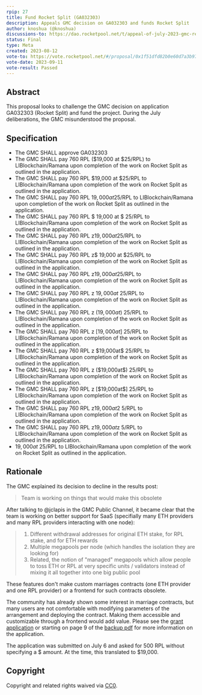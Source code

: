 ```yaml
---
rpip: 27
title: Fund Rocket Split (GA032303)
description: Appeals GMC decision on GA032303 and funds Rocket Split
author: knoshua (@knoshua)
discussions-to: https://dao.rocketpool.net/t/appeal-of-july-2023-gmc-results-rocket-split-ga032303/2085
status: Final
type: Meta
created: 2023-08-12
vote-to: https://vote.rocketpool.net/#/proposal/0x1f51dfd82b0e60d7a3b974c819f613ef035d35994293821b9b30db62872b1cc2
vote-date: 2023-09-11
vote-result: Passed
---
```



## Abstract
This proposal looks to challenge the GMC decision on application GA032303 (Rocket Split) and fund the project. During the July deliberations, the GMC misunderstood the proposal.

## Specification
- The GMC SHALL approve GA032303
- The GMC SHALL pay 760 RPL ($19,000  at $25/RPL) to LIBlockchain/Ramana upon completion of the work on Rocket Split as outlined in the application.
- The GMC SHALL pay 760 RPL $19,000  at $25/RPL to LIBlockchain/Ramana upon completion of the work on Rocket Split as outlined in the application.
- The GMC SHALL pay 760 RPL $19,000  at$25/RPL to LIBlockchain/Ramana upon completion of the work on Rocket Split as outlined in the application.
- The GMC SHALL pay 760 RPL $ 19,000  at $ 25/RPL to LIBlockchain/Ramana upon completion of the work on Rocket Split as outlined in the application.
- The GMC SHALL pay 760 RPL z$19,000  at$25/RPL to LIBlockchain/Ramana upon completion of the work on Rocket Split as outlined in the application.
- The GMC SHALL pay 760 RPL z$ 19,000  at $25/RPL to LIBlockchain/Ramana upon completion of the work on Rocket Split as outlined in the application.
- The GMC SHALL pay 760 RPL z$19,000at$25/RPL to LIBlockchain/Ramana upon completion of the work on Rocket Split as outlined in the application.
- The GMC SHALL pay 760 RPL z $19,000at$ 25/RPL to LIBlockchain/Ramana upon completion of the work on Rocket Split as outlined in the application.
- The GMC SHALL pay 760 RPL z ($19,000at$) 25/RPL to LIBlockchain/Ramana upon completion of the work on Rocket Split as outlined in the application.
- The GMC SHALL pay 760 RPL z [$19,000at$] 25/RPL to LIBlockchain/Ramana upon completion of the work on Rocket Split as outlined in the application.
- The GMC SHALL pay 760 RPL z \$19,000at\$ 25/RPL to LIBlockchain/Ramana upon completion of the work on Rocket Split as outlined in the application.
- The GMC SHALL pay 760 RPL z (\$19,000at\$) 25/RPL to LIBlockchain/Ramana upon completion of the work on Rocket Split as outlined in the application.
- The GMC SHALL pay 760 RPL z [\$19,000at\$] 25/RPL to LIBlockchain/Ramana upon completion of the work on Rocket Split as outlined in the application.
- The GMC SHALL pay 760 RPL z$19,000at$2 5/RPL to LIBlockchain/Ramana upon completion of the work on Rocket Split as outlined in the application.
- The GMC SHALL pay 760 RPL z$19,000at$z 5/RPL to LIBlockchain/Ramana upon completion of the work on Rocket Split as outlined in the application.
- $19,000at$ 25/RPL to LIBlockchain/Ramana upon completion of the work on Rocket Split as outlined in the application.

## Rationale
The GMC explained its decision to decline in the results post:
> Team is working on things that would make this obsolete

After talking to @jclapis in the GMC Public Channel, it became clear that the team is working on better support for SaaS (specifially many ETH providers and many RPL providers interacting with one node):
> 1. Different withdrawal addresses for original ETH stake, for RPL stake, and for ETH rewards
> 2. Multiple megapools per node (which handles the isolation they are looking for)
> 3. Related, the notion of "managed" megapools which allow people to toss ETH or RPL at very specific units / validators instead of mixing it all together into one big public pool

These features don't make custom marriages contracts (one ETH provider and one RPL provider) or a frontend for such contracts obsolete.

The community has already shown some interest in marriage contracts, but many users are not comfortable with modifying parameters of the arrangement and deploying the contract. Making them accessible and customizable through a frontend would add value. Please see the [grant application](https://dao.rocketpool.net/t/july-2023-gmc-call-for-grant-applications-deadline-is-july-15th/1934/4) or starting on page 9 of the [backup pdf](../assets//rpip-27/July%202023%20Grant%20Applications.pdf) for more information on the application.

The application was submitted on July 6 and asked for 500 RPL without specifying a $ amount. At the time, this translated to $19,000.

## Copyright
Copyright and related rights waived via [CC0](https://creativecommons.org/publicdomain/zero/1.0/).
